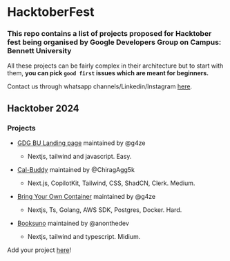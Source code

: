 # HacktoberFest
### This repo contains a list of projects proposed for Hacktober fest being organised by Google Developers Group on Campus: Bennett University
All these projects can be fairly complex in their architecture but to start with them, **you can pick `good first` issues which are meant for beginners.**

Contact us through whatsapp channels/Linkedin/Instagram [here](https://linktr.ee/gdgbu_).
## Hacktober 2024
### Projects
- [GDG BU Landing page](https://github.com/GDG-OnCampus-BU/landing-page-WIP) maintained by @g4ze
  -  Nextjs, tailwind and javascript. Easy.

- [Cal-Buddy](https://github.com/ChiragAgg5k/cal-buddy) maintained by @ChiragAgg5k
  -  Next.js, CopilotKit, Tailwind, CSS, ShadCN, Clerk. Medium.

- [Bring Your Own Container](https://github.com/g4ze/byoc) maintained by @g4ze
  -  Nextjs, Ts, Golang, AWS SDK, Postgres, Docker. Hard.

- [Booksuno](https://github.com/anonthedev/booksuno) maintained by @anonthedev
  -  Nextjs, tailwind and typescript. Midium.


Add your project [here](https://forms.gle/TdxM1DVezYUnUTMs6)!
